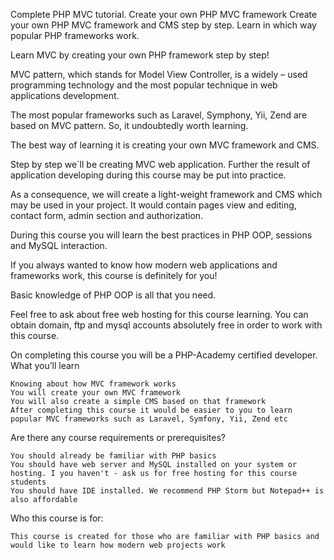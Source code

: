 Complete PHP MVC tutorial. Create your own PHP MVC framework
Create your own PHP MVC framework and CMS step by step. Learn in which way popular PHP frameworks work.

Learn MVC by creating your own PHP framework step by step!

MVC pattern, which stands for Model View Controller, is a widely – used programming technology and the most popular technique in web applications development.

The most popular frameworks such as Laravel, Symphony, Yii, Zend are based on MVC pattern. So, it undoubtedly worth learning.

The best way of learning it is creating your own MVC framework and CMS.

Step by step we`ll be creating MVC web application. Further the result of application developing during this course may be put into practice.

As a consequence, we will create a light-weight framework and CMS which may be used in your project. It would contain pages view and editing, contact form, admin section and authorization.

During this course you will learn the best practices in PHP OOP, sessions and MySQL interaction.

If you always wanted to know how modern web applications and frameworks work, this course is definitely for you!

Basic knowledge of PHP OOP is all that you need.

Feel free to ask about free web hosting for this course learning. You can obtain domain, ftp and mysql accounts absolutely free in order to work with this course.

On completing this course you will be a PHP-Academy certified developer.
What you’ll learn

    Knowing about how MVC framework works
    You will create your own MVC framework
    You will also create a simple CMS based on that framework
    After completing this course it would be easier to you to learn popular MVC frameworks such as Laravel, Symfony, Yii, Zend etc

Are there any course requirements or prerequisites?

    You should already be familiar with PHP basics
    You should have web server and MySQL installed on your system or hosting. I you haven't - ask us for free hosting for this course students
    You should have IDE installed. We recommend PHP Storm but Notepad++ is also affordable

Who this course is for:

    This course is created for those who are familiar with PHP basics and would like to learn how modern web projects work
